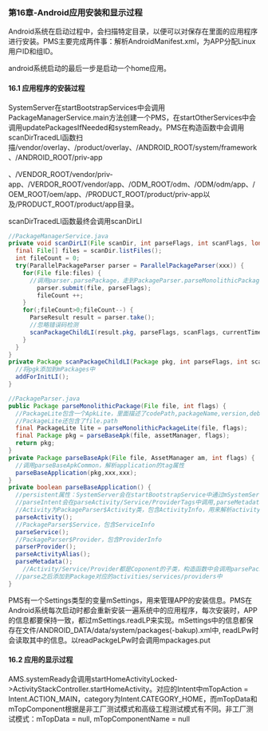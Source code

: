### 第16章-Android应用安装和显示过程

Android系统在启动过程中，会扫描特定目录，以便可以对保存在里面的应用程序进行安装。PMS主要完成两件事：解析AndroidManifest.xml，为APP分配Linux用户ID和组ID。

android系统启动的最后一步是启动一个home应用。

#### 16.1 应用程序的安装过程

SystemServer在startBootstrapServices中会调用PackageManagerService.main方法创建一个PMS，在startOtherServices中会调用updatePackagesIfNeeded和systemReady。PMS在构造函数中会调用scanDirTracedLI函数扫描/vendor/overlay、/product/overlay、/ANDROID_ROOT/system/framework、/ANDROID_ROOT/priv-app

、/VENDOR_ROOT/vendor/priv-app、/VERDOR_ROOT/vendor/app、/ODM_ROOT/odm、/ODM/odm/app、/OEM_ROOT/oem/app、/PRODUCT_ROOT/product/priv-app以及/PRODUCT_ROOT/product/app目录。

scanDirTracedLI函数最终会调用scanDirLI

```java
//PackageManagerService.java
private void scanDirLI(File scanDir, int parseFlags, int scanFlags, long currentTime) {
  final File[] files = scanDir.listFiles();
  int fileCount = 0;
  try(ParallelPackageParser parser = ParallelPackageParser(xxx)) {
    for(File file:files) {
      //调用parser.parsePackage，走到PackageParser.parseMonolithicPackage()，然后将结果转换成byte数组保存至mCacheDir，在PMS构造函数中设置为ANDROID_DATA/data/system/1
     	parser.submit(file, parseFlags);
    	fileCount ++; 
    }  
    for(;fileCount>0;fileCount--) {
      ParseResult result = parser.take();
      //忽略错误码检测
      scanPackageChildLI(result.pkg, parseFlags, scanFlags, currentTime, null);
    }
  }  
}
private Package scanPackageChildLI(Package pkg, int parseFlags, int scanFlags, time, UserHandler user) {
  //将pgk添加到mPackages中
  addForInitLI();
}

//PackageParser.java
public Package parseMonolithicPackage(File file, int flags) {
  //PackageLite包含一个ApkLite，里面描述了codePath,packageName,version,debuggable等信息
  //PackageLite还包含了file.path
  final PackageLite lite = parseMonolithicPackageLite(file, flags);
  final Package pkg = parseBaseApk(file, assetManager, flags);
  return pkg;
}
private Package parseBaseApk(File file, AssetManager am, int flags) {
  //调用parseBaseApkCommon，解析application的tag属性  
  parseBaseApplication(pkg,xxx,xxx);
}
private boolean parseBaseApplication() {
  //persistent属性：SystemServer会在startBootstrapService中通过mSystemServiceManager.startService(AMS.Lifecycle.class)方法构造一个AMS，在startOtherService中会调用AMS.systemReady，其中会调用AMS.startPersisentApps方法来调用PMS.getPersistentApplications搜索所有persistent属性为true的app，并且通过addAppLocked方法来启动  
  //parseIntent会在parseActivity/Service/ProviderTags中调用,parseMetadata也会
  //Activity为PackageParser$Activity类，包含ActivityInfo，用来解析activity和receiver标签  
  parseActivity();
  //PackageParser$Service，包含ServiceInfo
  parseService();
  //PackageParser$Provider，包含ProviderInfo
  parserProvider();
  parseActivityAlias();
  parseMetadata();  
 	//Activity/Service/Provider都是Coponent的子类，构造函数中会调用parsePackageItemInfo解析name等属性
  //parse之后添加到Package对应的activities/services/providers中
}
```

PMS有一个Settings类型的变量mSettings，用来管理APP的安装信息。PMS在Android系统每次启动时都会重新安装一遍系统中的应用程序，每次安装时，APP的信息都要保持一致，都过mSettings.readLP来实现。mSettings中的信息都保存在文件/ANDROID_DATA/data/system/packages(-bakup).xml中, readLPw时会读取其中的信息。以readPackgeLPw时会调用mpackages.put

#### 16.2 应用的显示过程

AMS.systemReady会调用startHomeActivityLocked->ActivityStackController.startHomeActivity。对应的Intent中mTopAction = Intent.ACTION_MAIN，category为Intent.CATEGORY_HOME，而mTopData和mTopComponent根据是非工厂测试模式和高级工程测试模式有不同。非工厂测试模式：mTopData = null, mTopComponentName = null